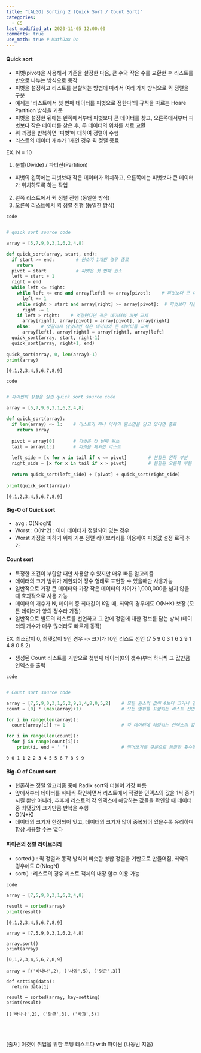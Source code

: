 ```yaml
---
title: "[ALGO] Sorting 2 (Quick Sort / Count Sort)"
categories: 
  - CS
last_modified_at: 2020-11-05 12:00:00
comments: true
use_math: true # MathJax On
---
```


#### Quick sort
- 피벗(pivot)을 사용해서 기준을 설정한 다음, 큰 수와 작은 수를 교환한 후 리스트를 반으로 나누는 방식으로 동작
- 피벗을 설정하고 리스트를 분할하는 방법에 따라서 여러 가지 방식으로 퀵 정렬을 구분
- 예제는 '리스트에서 첫 번째 데이터를 피벗으로 정한다'의 규칙을 따르는 Hoare Partition 방식을 기준
- 피벗을 설정한 뒤에는 왼쪽에서부터 피벗보다 큰 데이터를 찾고, 오른쪽에서부터 피벗보다 작은 데이터를 찾은 후, 두 데이터의 위치를 서로 교환
- 위 과정을 반복하면 '피벗'에 대하여 정렬이 수행
- 리스트의 데이터 개수가 1개인 경우 퀵 정렬 종료

EX. N = 10
1. 분할(Divide) / 파티션(Partition)
- 피벗의 왼쪽에는 피벗보다 작은 데이터가 위치하고, 오른쪽에는 피벗보다 큰 데이터가 위치하도록 하는 작업



2. 왼쪽 리스트에서 퀵 정렬 진행 (동일한 방식)
3. 오른쪽 리스트에서 퀵 정렬 진행 (동일한 방식)

`code`
```py

# quick sort source code

array = [5,7,9,0,3,1,6,2,4,8]

def quick_sort(array, start, end):
  if start >= end:        # 원소가 1개인 경우 종료
    return
  pivot = start           # 피벗은 첫 번째 원소
  left = start + 1
  right = end
  while left <= right:
    while left <= end and array[left] <= array[pivot]:    # 피벗보다 큰 데이터를 찾을 때까지 반복
      left += 1
    while right > start and array[right] >= array[pivot]:  # 피벗보다 작은 데이터를 찾을 때까지 반복
      right -= 1
    if left > right:    # 엇갈렸다면 작은 데이터와 피벗 교체
      array[right], array[pivot] = array[pivot], array[right]
    else:    # 엇갈리지 않았다면 작은 데이터와 큰 데이터를 교체
      array[left], array[right] = array[right], array[left]
  quick_sort(array, start, right-1)
  quick_sort(array, right+1, end)
  
quick_sort(array, 0, len(array)-1)
print(array)
```
```
[0,1,2,3,4,5,6,7,8,9]
```
`code`
```py

# 파이썬의 장점을 살린 quick sort source code

array = [5,7,9,0,3,1,6,2,4,8]

def quick_sort(array):
  if len(array) <= 1:    # 리스트가 하나 이하의 원소만을 담고 있다면 종료
    return array
  
  pivot = array[0]       # 피벗은 첫 번째 원소
  tail = array[1:]       # 피벗을 제외한 리스트
  
  left_side = [x for x in tail if x <= pivot]        # 분할된 왼쪽 부분
  right_side = [x for x in tail if x > pivot]        # 분할된 오른쪽 부분
  
  return quick_sort(left_side) + [pivot] + quick_sort(right_side)
  
print(quick_sort(array))
```
```
[0,1,2,3,4,5,6,7,8,9]
```

#### Big-O of Quick sort
- avg : O(NlogN)
- Worst : O(N^2) : 이미 데이터가 정렬되어 있는 경우
- Worst 과정을 피하기 위해 기본 정렬 라이브러리를 이용하여 피벗값 설정 로직 추가

#### Count sort
- 특정한 조건이 부합할 때만 사용할 수 있지만 매우 빠른 알고리즘
- 데이터의 크기 범위가 제한되어 정수 형태로 표현할 수 있을때만 사용가능
- 일반적으로 가장 큰 데이터와 가장 작은 데이터의 차이가 1,000,000을 넘지 않을 때 효과적으로 사용 가능
- 데이터의 개수가 N, 데이터 중 최대값이 K일 때, 최악의 경우에도 O(N+K) 보장 (모든 데이터가 양의 정수라 가정)
- 일반적으로 별도의 리스트를 선언하고 그 안에 정렬에 대한 정보를 담는 방식 (데이터의 개수가 매우 많더라도 빠르게 동작)

EX. 최소값이 0, 최댓값이 9인 경우 -> 크기가 10인 리스트 선언 (7 5 9 0 3 1 6 2 9 1 4 8 0 5 2)


- 생성된 Count 리스트를 기반으로 첫번째 데이터(0의 갯수)부터 하나씩 그 값만큼 인덱스를 출력

`code`
```py

# Count sort source code

array = [7,5,9,0,3,1,6,2,9,1,4,8,0,5,2]    # 모든 원소의 값이 0보다 크거나 같다고 가정
count = [0] * (max(array)+1)               # 모든 범위를 포함하는 리스트 선언

for i in range(len(array)):
  count[array[i]] += 1                     # 각 데이터에 해당하는 인덱스의 값 증가

for i in range(len(count)):
  for j in range(count[i]):
    print(i, end = ' ')                    # 띄어쓰기를 구분으로 등장한 횟수만큼 인덱스 출력
```
```
0 0 1 1 2 2 3 4 5 5 6 7 8 9 9
```

#### Big-O of Count sort

- 현존하는 정렬 알고리즘 중에 Radix sort와 더불어 가장 빠름
- 앞에서부터 데이터를 하나씩 확인하면서 리스트에서 적절한 인덱스의 값을 1씩 증가시킬 뿐만 아니라, 추후에 리스트의 각 인덱스에 해당하는 값들을 확인할 때 데이터 중 최댓값의 크기만큼 반복을 수행
- O(N+K)
- 데이터의 크기가 한정되어 잇고, 데이터의 크기가 많이 중복되어 있을수록 유리하며 항상 사용할 수는 없다

#### 파이썬의 정렬 라이브러리
- sorted() : 퀵 정렬과 동작 방식이 비슷한 병합 정렬을 기반으로 만들어짐, 최악의 경우에도 O(NlogN)
- sort() : 리스트의 경우 리스트 객체의 내장 함수 이용 가능

`code`
```py
array = [7,5,9,0,3,1,6,2,4,8]

result = sorted(array)
print(result)
```
```
[0,1,2,3,4,5,6,7,8,9]
```
```
array = [7,5,9,0,3,1,6,2,4,8]

array.sort()
print(array)
```
```
[0,1,2,3,4,5,6,7,8,9]
```
```
array = [('바나나',2), ('사과',5), ('당근',3)]

def setting(data):
  return data[1]

result = sorted(array, key=setting)
print(result)
```
```
[('바나나',2), ('당근',3), ('사과',5)]
```








<br><br>

[출처] 이것이 취업을 위한 코딩 테스트다 with 파이썬 (나동빈 지음)
